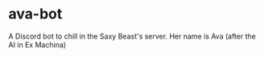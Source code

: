 # ava-bot
A Discord bot to chill in the Saxy Beast's server. Her name is Ava (after the AI in Ex Machina)
